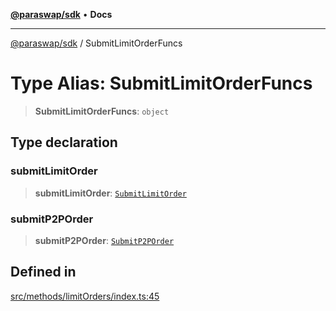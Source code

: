 [**@paraswap/sdk**](../README.md) • **Docs**

***

[@paraswap/sdk](../globals.md) / SubmitLimitOrderFuncs

# Type Alias: SubmitLimitOrderFuncs

> **SubmitLimitOrderFuncs**: `object`

## Type declaration

### submitLimitOrder

> **submitLimitOrder**: [`SubmitLimitOrder`](../-internal-/type-aliases/SubmitLimitOrder.md)

### submitP2POrder

> **submitP2POrder**: [`SubmitP2POrder`](../-internal-/type-aliases/SubmitP2POrder.md)

## Defined in

[src/methods/limitOrders/index.ts:45](https://github.com/paraswap/paraswap-sdk/blob/master/src/methods/limitOrders/index.ts#L45)
